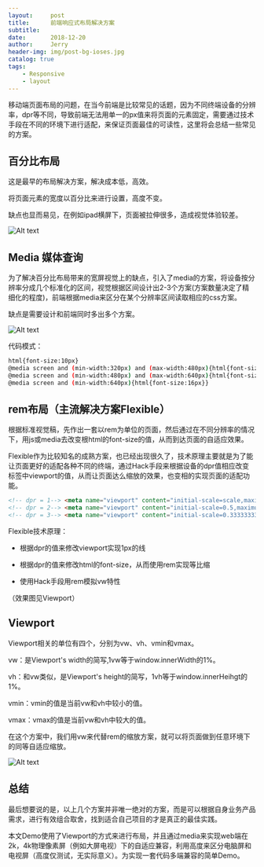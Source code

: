 ```yaml
---
layout:     post
title:      前端响应式布局解决方案
subtitle:   
date:       2018-12-20
author:     Jerry
header-img: img/post-bg-ioses.jpg
catalog: true
tags:
    - Responsive
    - layout
---
```



移动端页面布局的问题，在当今前端是比较常见的话题，因为不同终端设备的分辨率，dpr等不同，导致前端无法用单一的px值来将页面的元素固定，需要通过技术手段在不同的环境下进行适配，来保证页面最佳的可读性，这里将会总结一些常见的方案。


## 百分比布局
这是最早的布局解决方案，解决成本低，高效。

将页面元素的宽度以百分比来进行设置，高度不变。

缺点也显而易见，在例如ipad横屏下，页面被拉伸很多，造成视觉体验较差。

![Alt text](https://raw.githubusercontent.com/xiqe/Fe-note/master/resource/img/auto-01.png)


## Media 媒体查询
为了解决百分比布局带来的宽屏视觉上的缺点，引入了media的方案，将设备按分辨率分成几个标准化的区间，视觉根据区间设计出2-3个方案(方案数量决定了精细化的程度)，前端根据media来区分在某个分辨率区间读取相应的css方案。

缺点是需要设计和前端同时多出多个方案。

![Alt text](https://raw.githubusercontent.com/xiqe/Fe-note/master/resource/img/auto-02.png)

代码模式：
``` bash
html{font-size:10px}
@media screen and (min-width:320px) and (max-width:480px){html{font-size:12px}}
@media screen and (min-width:480px) and (max-width:640px){html{font-size:14px}}
@media screen and (min-width:640px){html{font-size:16px}}
```


## rem布局（主流解决方案Flexible）

根据标准视觉稿，先作出一套以rem为单位的页面，然后通过在不同分辨率的情况下，用js或media去改变根html的font-size的值，从而到达页面的自适应效果。

Flexible作为比较知名的成熟方案，也已经出现很久了，技术原理主要就是为了能让页面更好的适配各种不同的终端，通过Hack手段来根据设备的dpr值相应改变<meta>标签中viewport的值，从而让页面达么缩放的效果，也变相的实现页面的适配功能。

``` html
<!-- dpr = 1--> <meta name="viewport" content="initial-scale=scale,maximum-scale=scale,minimum-scale=scale,user-scalable=no">
<!-- dpr = 2--> <meta name="viewport" content="initial-scale=0.5,maximum-scale=0.5,minimum-scale=0.5,user-scalable=no"> 
<!-- dpr = 3--> <meta name="viewport" content="initial-scale=0.3333333333,maximum-scale=0.3333333333,minimum-scale=0.3333333333,user-scalable=no">
```

Flexible技术原理：

- 根据dpr的值来修改viewport实现1px的线

- 根据dpr的值来修改html的font-size，从而使用rem实现等比缩

- 使用Hack手段用rem模拟vw特性

（效果图见Viewport）


## Viewport
Viewport相关的单位有四个，分别为vw、vh、vmin和vmax。

vw：是Viewport's width的简写,1vw等于window.innerWidth的1%。

vh：和vw类似，是Viewport's height的简写，1vh等于window.innerHeihgt的1%。

vmin：vmin的值是当前vw和vh中较小的值。

vmax：vmax的值是当前vw和vh中较大的值。

在这个方案中，我们用vw来代替rem的缩放方案，就可以将页面做到任意环境下的同等自适应缩放。

![Alt text](https://raw.githubusercontent.com/xiqe/Fe-note/master/resource/img/auto-03.png)


## 总结
最后想要说的是，以上几个方案并非唯一绝对的方案，而是可以根据自身业务产品需求，进行有效组合取舍，找到适合自己项目的才是真正的最佳实践。

本文Demo使用了Viewport的方式来进行布局，并且通过media来实现web端在2k，4k物理像素屏（例如大屏电视）下的自适应兼容，利用高度来区分电脑屏和电视屏（高度仅测试，无实际意义）。为实现一套代码多端兼容的简单Demo。




